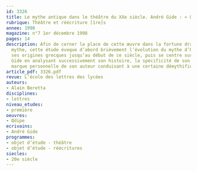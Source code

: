 ```yaml
---
id: 3326
title: Le mythe antique dans le théâtre du XXe siècle. André Gide : « Œdipe » 
rubrique: Théâtre et réécriture [1re]s
annee: 1998
magazine: n°7 1er décembre 1998
pages: 14
description: Afin de cerner la place de cette œuvre dans la fortune dramatique du
  mythe, cette étude évoque d’abord brièvement l’évolution du mythe d’Œdipe depuis
  ses origines grecques jusqu’au début de ce siècle, puis se centre sur le drame de
  Gide en analysant successivement son histoire, la spécificité de son héros et la
  marque personnelle de son auteur conduisant à une certaine démythification.
article_pdf: 3326.pdf
revue: L’école des lettres des lycées
auteurs:
- Alain Beretta
disciplines:
- lettres
niveau_etudes:
- première
oeuvres:
- Œdipe
ecrivains:
- André Gide
programmes:
- objet d’étude - théâtre
- objet d’étude - réécritures
siecles:
- 20e siècle
---
```


